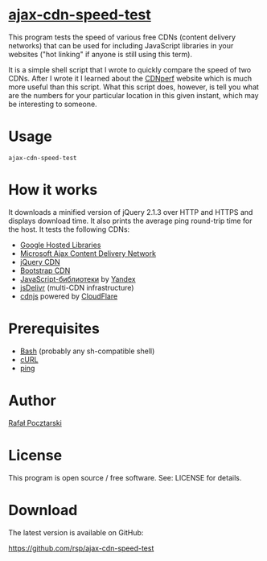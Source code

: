 # [ajax-cdn-speed-test](https://github.com/rsp/ajax-cdn-speed-test)

This program tests the speed of various free CDNs (content delivery networks)
that can be used for including JavaScript libraries in your websites
("hot linking" if anyone is still using this term).

It is a simple shell script that I wrote to quickly compare the speed of two CDNs.
After I wrote it I learned about the [CDNperf](https://www.cdnperf.com/) website
which is much more useful than this script. What this script does, however,
is tell you what are the numbers for your particular location in this given instant,
which may be interesting to someone.

Usage
=====
`ajax-cdn-speed-test`

How it works
============
It downloads a minified version of jQuery 2.1.3 over HTTP and HTTPS and displays download time.
It also prints the average ping round-trip time for the host. It tests the following CDNs:

* [Google Hosted Libraries](https://developers.google.com/speed/libraries/)
* [Microsoft Ajax Content Delivery Network](https://www.asp.net/ajax/cdn)
* [jQuery CDN](https://code.jquery.com/)
* [Bootstrap CDN](http://www.bootstrapcdn.com/)
* [JavaScript-библиотеки](https://tech.yandex.ru/jslibs/) by [Yandex](https://www.yandex.com/)
* [jsDelivr](http://www.jsdelivr.com/) (multi-CDN infrastructure)
* [cdnjs](https://cdnjs.com/about) powered by [CloudFlare](https://www.cloudflare.com/)

Prerequisites
=============
* [Bash](http://www.gnu.org/software/bash/) (probably any sh-compatible shell)
* [cURL](http://curl.haxx.se/)
* [ping](http://en.wikipedia.org/wiki/Ping_%28networking_utility%29)

Author
======
[Rafał Pocztarski](https://github.com/rsp)

License
=======
This program is open source / free software. See: LICENSE for details.

Download
========
The latest version is available on GitHub:

https://github.com/rsp/ajax-cdn-speed-test
